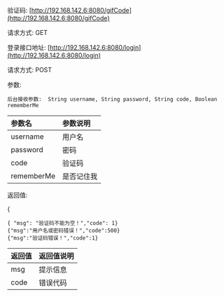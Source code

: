 验证码:   [http://192.168.142.6:8080/gifCode](http://192.168.142.6:8080/gifCode)

请求方式:   GET

登录接口地址:  [http://192.168.142.6:8080/login](http://192.168.142.6:8080/login)

请求方式:  POST

参数:

```
后台接收参数:  String username, String password, String code, Boolean rememberMe
```

| 参数名 | 参数说明 |
| :--- | :--- |
| username | 用户名 |
| password | 密码 |
| code | 验证码 |
| rememberMe | 是否记住我 |

返回值:

{

```
{ "msg": "验证码不能为空！","code": 1}
{"msg":"用户名或密码错误！","code":500}
{"msg":"验证码错误！","code":1}
```

| 返回值 | 返回值说明 |
| :--- | :--- |
| msg | 提示信息 |
| code | 错误代码 |



